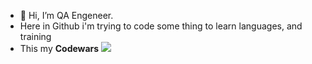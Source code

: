 - 👋 Hi, I’m QA Engeneer.
- Here in Github i'm trying to code some thing to learn languages, and training
- This my <strong>Codewars</strong> <image src="https://www.codewars.com/users/WoodyFullStack/badges/micro">

<!---
WoodyFullStack/WoodyFullStack is a ✨ special ✨ repository because its `README.md` (this file) appears on your GitHub profile.
You can click the Preview link to take a look at your changes.
--->
